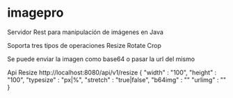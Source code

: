 # imagepro
Servidor Rest para manipulación de imágenes en Java

Soporta tres tipos de operaciones
Resize
Rotate
Crop

Se puede enviar la imagen como base64 o pasar la url del mismo

Api Resize
http://localhost:8080/api/v1/resize
  {
    "width" : "100",
    "height" : "100",
    "typesize" : "px|%",
    "stretch" : "true|false",
    "b64img" : ""
    "urlimg" : ""
}

